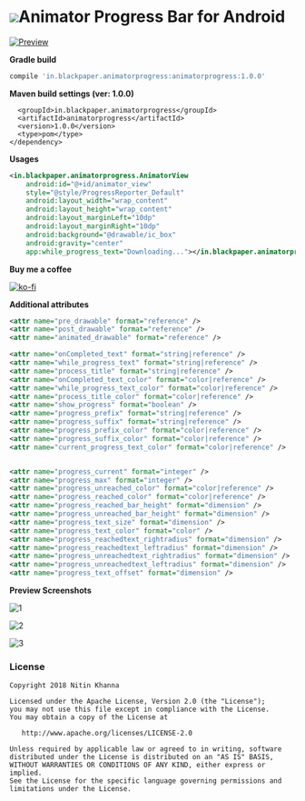 

# ![](https://github.com/beNitinhere/Animator-progress-bar/blob/master/reload%20(1).png)Animator Progress Bar for Android

[![Preview](https://img.youtube.com/vi/mcMnOQ4oLgU/0.jpg)](https://www.youtube.com/watch?v=mcMnOQ4oLgU&feature=youtu.be) 



**Gradle build**

```groovy
compile 'in.blackpaper.animatorprogress:animatorprogress:1.0.0'
```



**Maven build settings (ver: 1.0.0)**

```<dependency>
  <groupId>in.blackpaper.animatorprogress</groupId>
  <artifactId>animatorprogress</artifactId>
  <version>1.0.0</version>
  <type>pom</type>
</dependency>
```

__Usages__

```Xml
<in.blackpaper.animatorprogress.AnimatorView
    android:id="@+id/animator_view"
    style="@style/ProgressReporter_Default"
    android:layout_width="wrap_content"
    android:layout_height="wrap_content"
    android:layout_marginLeft="10dp"
    android:layout_marginRight="10dp"
    android:background="@drawable/ic_box"
    android:gravity="center"
    app:while_progress_text="Downloading..."></in.blackpaper.animatorprogress.AnimatorView>
```

__Buy me a coffee__

[![ko-fi](https://www.ko-fi.com/img/donate_sm.png)](https://ko-fi.com/H2H2HPSR)

__Additional attributes__

```Xml
<attr name="pre_drawable" format="reference" />
<attr name="post_drawable" format="reference" />
<attr name="animated_drawable" format="reference" />

<attr name="onCompleted_text" format="string|reference" />
<attr name="while_progress_text" format="string|reference" />
<attr name="process_title" format="string|reference" />
<attr name="onCompleted_text_color" format="color|reference" />
<attr name="while_progress_text_color" format="color|reference" />
<attr name="process_title_color" format="color|reference" />
<attr name="show_progress" format="boolean" />
<attr name="progress_prefix" format="string|reference" />
<attr name="progress_suffix" format="string|reference" />
<attr name="progress_prefix_color" format="color|reference" />
<attr name="progress_suffix_color" format="color|reference" />
<attr name="current_progress_text_color" format="color|reference" />


<attr name="progress_current" format="integer" />
<attr name="progress_max" format="integer" />
<attr name="progress_unreached_color" format="color|reference" />
<attr name="progress_reached_color" format="color|reference" />
<attr name="progress_reached_bar_height" format="dimension" />
<attr name="progress_unreached_bar_height" format="dimension" />
<attr name="progress_text_size" format="dimension" />
<attr name="progress_text_color" format="color" />
<attr name="progress_reachedtext_rightradius" format="dimension" />
<attr name="progress_reachedtext_leftradius" format="dimension" />
<attr name="progress_unreachedtext_rightradius" format="dimension" />
<attr name="progress_unreachedtext_leftradius" format="dimension" />
<attr name="progress_text_offset" format="dimension" />
```

**Preview Screenshots**

![1](https://github.com/beNitinhere/Animator-progress-bar/blob/master/1.png)



![2](https://github.com/beNitinhere/Animator-progress-bar/blob/master/2.png)

![3](https://github.com/beNitinhere/Animator-progress-bar/blob/master/3.png)

### License

```Copyright 2018 Nitin Khanna
Copyright 2018 Nitin Khanna

Licensed under the Apache License, Version 2.0 (the "License");
you may not use this file except in compliance with the License.
You may obtain a copy of the License at

   http://www.apache.org/licenses/LICENSE-2.0

Unless required by applicable law or agreed to in writing, software
distributed under the License is distributed on an "AS IS" BASIS,
WITHOUT WARRANTIES OR CONDITIONS OF ANY KIND, either express or implied.
See the License for the specific language governing permissions and
limitations under the License.
```
